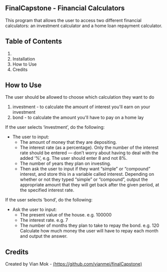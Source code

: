 ## FinalCapstone - Financial Calculators
This program that allows the user to access two different financial calculators: an investment calculator and a home loan repayment calculator.

## Table of Contents
1. 
2. Installation
3. How to Use
4. Credits

## How to Use

The user should be allowed to choose which calculation they want to do
1. investment - to calculate the amount of interest you'll earn on your investment
2. bond       - to calculate the amount you'll have to pay on a home lay

If the user selects ‘investment’, do the following:
- The user to input:
  - The amount of money that they are depositing.
  - The interest rate (as a percentage). Only the number of the interest rate should be entered — don’t worry about having to deal with the added ‘%’, e.g. The user should enter 8 and not 8%.
  - The number of years they plan on investing.
  - Then ask the user to input if they want “simple” or “compound” interest, and store this in a variable called interest. 
Depending on whether or not they typed “simple” or “compound”, output the appropriate amount that they will get back after the given period, at the specified interest rate.

If the user selects ‘bond’, do the following:
- Ask the user to input:
  - The present value of the house. e.g. 100000
  - The interest rate. e.g. 7
  - The number of months they plan to take to repay the bond. e.g. 120
Calculate how much money the user will have to repay each month and output the answer.

## Credits
Created by Vian Mok - [(https://github.com/vianmei/finalCapstone)](https://github.com/vianmei/finalCapstone)
